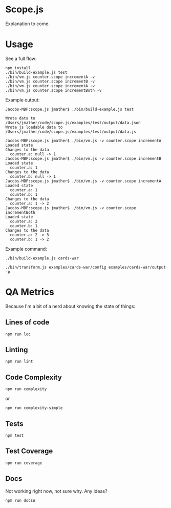 # Scope.js

Explanation to come.

# Usage

See a full flow:

    npm install
    ./bin/build-example.js test
    ./bin/vm.js counter.scope incrementA -v
    ./bin/vm.js counter.scope incrementB -v
    ./bin/vm.js counter.scope incrementA -v
    ./bin/vm.js counter.scope incrementBoth -v

Example output:

    Jacobs-MBP:scope.js jmather$ ./bin/build-example.js test

    Wrote data to /Users/jmather/code/scope.js/examples/test/output/data.json
    Wrote js loadable data to /Users/jmather/code/scope.js/examples/test/output/data.js

    Jacobs-MBP:scope.js jmather$ ./bin/vm.js -v counter.scope incrementA
    Loaded state
    Changes to the data
      counter.a: null -> 1
    Jacobs-MBP:scope.js jmather$ ./bin/vm.js -v counter.scope incrementB
    Loaded state
      counter.a: 1
    Changes to the data
      counter.b: null -> 1
    Jacobs-MBP:scope.js jmather$ ./bin/vm.js -v counter.scope incrementA
    Loaded state
      counter.a: 1
      counter.b: 1
    Changes to the data
      counter.a: 1 -> 2
    Jacobs-MBP:scope.js jmather$ ./bin/vm.js -v counter.scope incrementBoth
    Loaded state
      counter.a: 2
      counter.b: 1
    Changes to the data
      counter.a: 2 -> 3
      counter.b: 1 -> 2


Example command:

    ./bin/build-example.js cards-war

    ./bin/transform.js examples/cards-war/config examples/cards-war/output -p


# QA Metrics

Because I'm a bit of a nerd about knowing the state of things:

## Lines of code

    npm run loc

## Linting

    npm run lint

## Code Complexity

    npm run complexity

or

    npm run complexity-simple

## Tests

    npm test

## Test Coverage

    npm run coverage

## Docs

Not working right now, not sure why. Any ideas?

    npm run docsø

